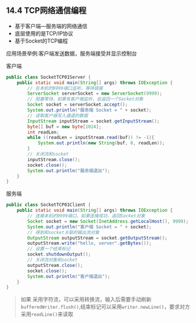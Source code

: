 ## 14.4 TCP网络通信编程

- 基于客户端—服务端的网络通信
- 底层使用的是TCP/IP协议
- 基于Socket的TCP编程

应用场景举例:客户端发送数据，服务端接受并显示控制台

客户端

~~~java
public class SocketTCP01Server {
    public static void main(String[] args) throws IOException {
        // 在本机的9999端口监听，等待链接
        ServerSocket serverSocket = new ServerSocket(9999);
        // 阻塞等待，如果有客户端监听，会返回一个Socket对象
        Socket socket = serverSocket.accept();
        System.out.println("服务端 Socket = " + socket);
        // 读取客户端写入通道的数据
        InputStream inputStream = socket.getInputStream();
        byte[] buf = new byte[1024];
        int readLen;
        while ((readLen = inputStream.read(buf)) != -1){
            System.out.println(new String(buf, 0, readLen));
        }
        // 关闭流和socket
        inputStream.close();
        socket.close();
        System.out.println("服务端退出");
    }
}
~~~

服务端

~~~java
public class SocketTCP01Client {
    public static void main(String[] args) throws IOException {
        // 连接本机的9999端口，如果连接成功，返回Socket对象
        Socket socket = new Socket(InetAddress.getLocalHost(), 9999);
        System.out.println("客户端 Socket = " + socket);
        // 得到和socket关联的输出流对象
        OutputStream outputStream = socket.getOutputStream();
        outputStream.write("hello, server".getBytes());
        // 设置一个结束标记
        socket.shutdownOutput();
        // 关闭流对象和socket
        outputStream.close();
        socket.close();
        System.out.println("客户端退出");
    }
}
~~~

> 如果 采用字符流，可以采用转换流，输入后需要手动刷新`bufferedWriter.flush()`,结束标记可以采用`writer.newLine()`，要求对方采用`readLine()`来读取